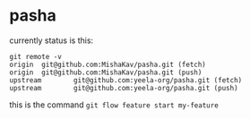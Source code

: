 # pasha

currently status is this:

```
git remote -v
origin  git@github.com:MishaKav/pasha.git (fetch)
origin  git@github.com:MishaKav/pasha.git (push)
upstream        git@github.com:yeela-org/pasha.git (fetch)
upstream        git@github.com:yeela-org/pasha.git (push)
```

this is the command `git flow feature start my-feature`
